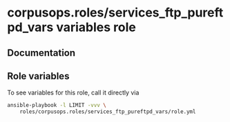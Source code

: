 # corpusops.roles/services_ftp_pureftpd_vars variables role
## Documentation

## Role variables
To see variables for this role, call it directly via
```bash
ansible-playbook -l LIMIT -vvv \
    roles/corpusops.roles/services_ftp_pureftpd_vars/role.yml
```
